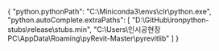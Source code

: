 {
    "python.pythonPath": "C:\\Miniconda3\\envs\\clr\\python.exe",
    "python.autoComplete.extraPaths": [
        "D:\\GitHub\\ironpython-stubs\\release\\stubs.min", 
        "C:\\Users\\인시공현장PC\\AppData\\Roaming\\pyRevit-Master\\pyrevitlib"
    ]
}